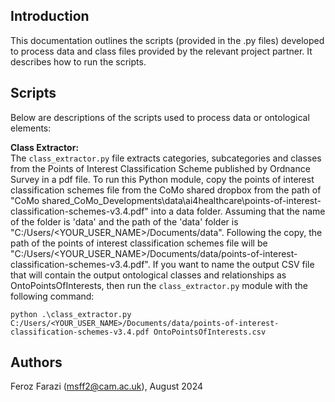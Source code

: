 ## Introduction ##

This documentation outlines the scripts (provided in the .py files) developed to process data and class files provided by the relevant project partner. It describes how to run the scripts.

## Scripts ##

Below are descriptions of the scripts used to process data or ontological elements:

**Class Extractor:**<br/>
The `class_extractor.py` file extracts categories, subcategories and classes from the Points of Interest Classification Scheme published by Ordnance Survey in a pdf file. To run this Python module, copy the points of interest classification schemes file from the CoMo shared dropbox from the path of "CoMo shared\_CoMo_Developments\data\ai4healthcare\points-of-interest-classification-schemes-v3.4.pdf" into a data folder. Assuming that the name of the folder is 'data' and the path of the 'data' folder is "C:/Users/<YOUR_USER_NAME>/Documents/data". Following the copy, the path of the points of interest classification schemes file will be "C:/Users/<YOUR_USER_NAME>/Documents/data/points-of-interest-classification-schemes-v3.4.pdf". If you want to name the output CSV file that will contain the output ontological classes and relationships as OntoPointsOfInterests, then run the `class_extractor.py` module with the following command:
```
python .\class_extractor.py C:/Users/<YOUR_USER_NAME>/Documents/data/points-of-interest-classification-schemes-v3.4.pdf OntoPointsOfInterests.csv
```

## Authors ##
Feroz Farazi (msff2@cam.ac.uk), August 2024